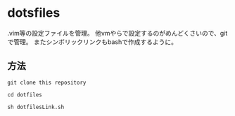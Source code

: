 # dotsfiles

.vim等の設定ファイルを管理。
他vmやらで設定するのがめんどくさいので、gitで管理。
またシンボリックリンクもbashで作成するように。

## 方法

```shell
git clone this repository

cd dotfiles

sh dotfilesLink.sh
```


